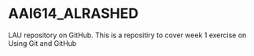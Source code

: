 # AAI614_ALRASHED
LAU repository on GitHub.
This is a repositiry to cover week 1 exercise on Using Git and GitHub
